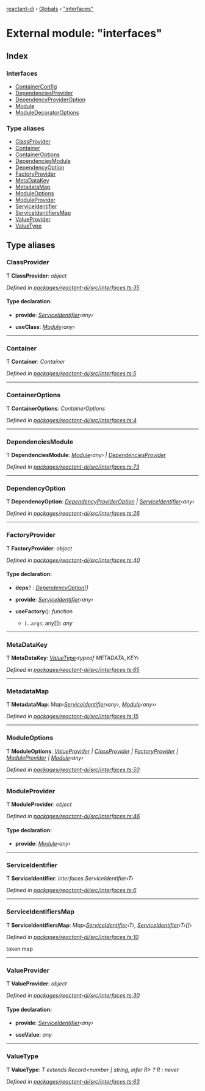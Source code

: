 [reactant-di](../README.md) › [Globals](../globals.md) › ["interfaces"](_interfaces_.md)

# External module: "interfaces"

## Index

### Interfaces

* [ContainerConfig](../interfaces/_interfaces_.containerconfig.md)
* [DependenciesProvider](../interfaces/_interfaces_.dependenciesprovider.md)
* [DependencyProviderOption](../interfaces/_interfaces_.dependencyprovideroption.md)
* [Module](../interfaces/_interfaces_.module.md)
* [ModuleDecoratorOptions](../interfaces/_interfaces_.moduledecoratoroptions.md)

### Type aliases

* [ClassProvider](_interfaces_.md#classprovider)
* [Container](_interfaces_.md#container)
* [ContainerOptions](_interfaces_.md#containeroptions)
* [DependenciesModule](_interfaces_.md#dependenciesmodule)
* [DependencyOption](_interfaces_.md#dependencyoption)
* [FactoryProvider](_interfaces_.md#factoryprovider)
* [MetaDataKey](_interfaces_.md#metadatakey)
* [MetadataMap](_interfaces_.md#metadatamap)
* [ModuleOptions](_interfaces_.md#moduleoptions)
* [ModuleProvider](_interfaces_.md#moduleprovider)
* [ServiceIdentifier](_interfaces_.md#serviceidentifier)
* [ServiceIdentifiersMap](_interfaces_.md#serviceidentifiersmap)
* [ValueProvider](_interfaces_.md#valueprovider)
* [ValueType](_interfaces_.md#valuetype)

## Type aliases

###  ClassProvider

Ƭ **ClassProvider**: *object*

*Defined in [packages/reactant-di/src/interfaces.ts:35](https://github.com/unadlib/reactant/blob/65137cd/packages/reactant-di/src/interfaces.ts#L35)*

#### Type declaration:

* **provide**: *[ServiceIdentifier](_interfaces_.md#serviceidentifier)‹any›*

* **useClass**: *[Module](../interfaces/_interfaces_.module.md)‹any›*

___

###  Container

Ƭ **Container**: *Container*

*Defined in [packages/reactant-di/src/interfaces.ts:5](https://github.com/unadlib/reactant/blob/65137cd/packages/reactant-di/src/interfaces.ts#L5)*

___

###  ContainerOptions

Ƭ **ContainerOptions**: *ContainerOptions*

*Defined in [packages/reactant-di/src/interfaces.ts:4](https://github.com/unadlib/reactant/blob/65137cd/packages/reactant-di/src/interfaces.ts#L4)*

___

###  DependenciesModule

Ƭ **DependenciesModule**: *[Module](../interfaces/_interfaces_.module.md)‹any› | [DependenciesProvider](../interfaces/_interfaces_.dependenciesprovider.md)*

*Defined in [packages/reactant-di/src/interfaces.ts:73](https://github.com/unadlib/reactant/blob/65137cd/packages/reactant-di/src/interfaces.ts#L73)*

___

###  DependencyOption

Ƭ **DependencyOption**: *[DependencyProviderOption](../interfaces/_interfaces_.dependencyprovideroption.md) | [ServiceIdentifier](_interfaces_.md#serviceidentifier)‹any›*

*Defined in [packages/reactant-di/src/interfaces.ts:26](https://github.com/unadlib/reactant/blob/65137cd/packages/reactant-di/src/interfaces.ts#L26)*

___

###  FactoryProvider

Ƭ **FactoryProvider**: *object*

*Defined in [packages/reactant-di/src/interfaces.ts:40](https://github.com/unadlib/reactant/blob/65137cd/packages/reactant-di/src/interfaces.ts#L40)*

#### Type declaration:

* **deps**? : *[DependencyOption](_interfaces_.md#dependencyoption)[]*

* **provide**: *[ServiceIdentifier](_interfaces_.md#serviceidentifier)‹any›*

* **useFactory**(): *function*

  * (...`args`: any[]): *any*

___

###  MetaDataKey

Ƭ **MetaDataKey**: *[ValueType](_interfaces_.md#valuetype)‹typeof METADATA_KEY›*

*Defined in [packages/reactant-di/src/interfaces.ts:65](https://github.com/unadlib/reactant/blob/65137cd/packages/reactant-di/src/interfaces.ts#L65)*

___

###  MetadataMap

Ƭ **MetadataMap**: *Map‹[ServiceIdentifier](_interfaces_.md#serviceidentifier)‹any›, [Module](../interfaces/_interfaces_.module.md)‹any››*

*Defined in [packages/reactant-di/src/interfaces.ts:15](https://github.com/unadlib/reactant/blob/65137cd/packages/reactant-di/src/interfaces.ts#L15)*

___

###  ModuleOptions

Ƭ **ModuleOptions**: *[ValueProvider](_interfaces_.md#valueprovider) | [ClassProvider](_interfaces_.md#classprovider) | [FactoryProvider](_interfaces_.md#factoryprovider) | [ModuleProvider](_interfaces_.md#moduleprovider) | [Module](../interfaces/_interfaces_.module.md)‹any›*

*Defined in [packages/reactant-di/src/interfaces.ts:50](https://github.com/unadlib/reactant/blob/65137cd/packages/reactant-di/src/interfaces.ts#L50)*

___

###  ModuleProvider

Ƭ **ModuleProvider**: *object*

*Defined in [packages/reactant-di/src/interfaces.ts:46](https://github.com/unadlib/reactant/blob/65137cd/packages/reactant-di/src/interfaces.ts#L46)*

#### Type declaration:

* **provide**: *[Module](../interfaces/_interfaces_.module.md)‹any›*

___

###  ServiceIdentifier

Ƭ **ServiceIdentifier**: *interfaces.ServiceIdentifier‹T›*

*Defined in [packages/reactant-di/src/interfaces.ts:6](https://github.com/unadlib/reactant/blob/65137cd/packages/reactant-di/src/interfaces.ts#L6)*

___

###  ServiceIdentifiersMap

Ƭ **ServiceIdentifiersMap**: *Map‹[ServiceIdentifier](_interfaces_.md#serviceidentifier)‹T›, [ServiceIdentifier](_interfaces_.md#serviceidentifier)‹T›[]›*

*Defined in [packages/reactant-di/src/interfaces.ts:10](https://github.com/unadlib/reactant/blob/65137cd/packages/reactant-di/src/interfaces.ts#L10)*

token map

___

###  ValueProvider

Ƭ **ValueProvider**: *object*

*Defined in [packages/reactant-di/src/interfaces.ts:30](https://github.com/unadlib/reactant/blob/65137cd/packages/reactant-di/src/interfaces.ts#L30)*

#### Type declaration:

* **provide**: *[ServiceIdentifier](_interfaces_.md#serviceidentifier)‹any›*

* **useValue**: *any*

___

###  ValueType

Ƭ **ValueType**: *T extends Record<number | string, infer R> ? R : never*

*Defined in [packages/reactant-di/src/interfaces.ts:63](https://github.com/unadlib/reactant/blob/65137cd/packages/reactant-di/src/interfaces.ts#L63)*
